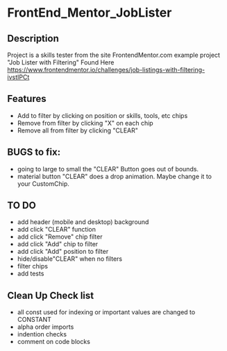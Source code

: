 # FrontEnd_Mentor_JobLister

## Description
Project is a skills tester from the site FrontendMentor.com example project "Job Lister with Filtering"
Found Here https://www.frontendmentor.io/challenges/job-listings-with-filtering-ivstIPCt

## Features
- Add to filter by clicking on position or skills, tools, etc chips
- Remove from filter by clicking "X" on each chip
- Remove all from filter by clicking "CLEAR"

## BUGS to fix: 
- going to large to small the "CLEAR" Button goes out of bounds.
- material button "CLEAR" does a drop animation. Maybe change it to your CustomChip.

## TO DO
- add header (mobile and desktop) background
- add click "CLEAR" function
- add click "Remove" chip filter
- add click "Add" chip to filter
- add click "Add" position to filter
- hide/disable"CLEAR" when no filters 
- filter chips
- add tests

## Clean Up Check list
- all const used for indexing or important values are changed to CONSTANT
- alpha order imports
- indention checks
- comment on code blocks